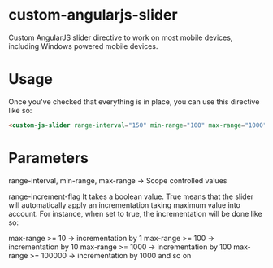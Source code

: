 custom-angularjs-slider
===========================

Custom AngularJS slider directive to work on most mobile devices, including Windows powered mobile devices.

Usage
=====
Once you've checked that everything is in place, you can use this directive like so:

```html
<custom-js-slider range-interval="150" min-range="100" max-range="1000" range-increment-flag="true"></custom-js-slider>
```

Parameters
==========
range-interval, min-range, max-range -> Scope controlled values


range-increment-flag
It takes a boolean value. True means that the slider will automatically apply an incrementation taking maximum value into account.
For instance, when set to true, the incrementation will be done like so:

max-range >= 10 -> incrementation by 1
max-range >= 100 -> incrementation by 10
max-range >= 1000 -> incrementation by 100
max-range >= 100000 -> incrementation by 1000
and so on